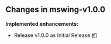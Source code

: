 ## Changes in mswing-v1.0.0


**Implemented enhancements:**

- Release v1.0.0 as Initial Release [\#1](https://github.com/RThu6990/mswing/issues/1)




